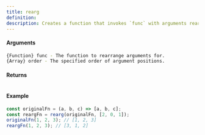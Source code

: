 ```yaml
---
title: rearg
definition: 
description: Creates a function that invokes `func` with arguments rearranged according to
---
```



#### Arguments


```bash
{Function} func - The function to rearrange arguments for.
{Array} order - The specified order of argument positions.
```


#### Returns


```bash

```


#### Example


```ts
const originalFn = (a, b, c) => [a, b, c];const reargFn = rearg(originalFn, [2, 0, 1]);originalFn(1, 2, 3); // [1, 2, 3]reargFn(1, 2, 3); // [3, 1, 2]
```